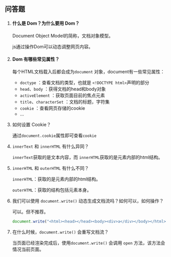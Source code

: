 ## 问答题

1. #### 什么是 Dom？为什么要用 Dom？

   Document Object Model的简称，文档对象模型。

   js通过操作Dom可以动态调整网页内容。

2. #### Dom 有哪些常见属性？

   每个HTML文档载入后都会成为`document` 对象，document有一些常见属性：

   - `doctype` ：查看文档的类型，也就是 `<!DOCTYPE html>`声明的部分
   - `head`、`body` ：获得文档的head和body对象
   - `activeElement` ：获取页面目前的焦点元素
   - `title`、`characterSet` ：文档的标题，字符集
   - `cookie` ：查看网页存储的cookie
   -  …

3. 如何设置 Cookie？

   通过`document.cookie`属性即可查看`cookie`

4. `innerText` 和 `innerHTML` 有什么异同？

   `innerText`获取的是文本内容，而 `innerHTML`获取的是元素内部的html结构。

5. `innerHTML` 和 `outerHTML` 有什么不同？

   `innerHTML`：获取的是元素内部的html结构。

   `outerHTML`：获取的结构包括元素本身。

6. 我们可以使用 `document.write()` 动态生成文档流吗？如何可以，如何操作？

   可以。但不推荐。

   ```javascript
   document.write("<html><head></head><body><div>a</div></body></html>");
   ```

7. 在什么时候，`document.write()` 会重写文档流？

   当页面已经渲染完成后，使用`document.write()` 会调用 `open` 方法，该方法会情况当前页面。